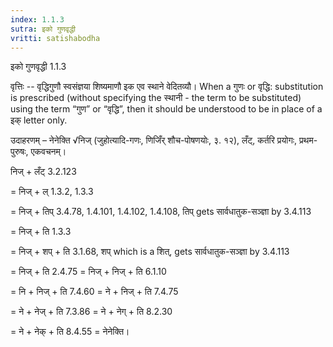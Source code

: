 ```yaml
---
index: 1.1.3
sutra: इको गुणवृद्धी
vritti: satishabodha
---
```



 इको गुणवृद्धी 1.1.3 

वृत्तिः -- वृद्धिगुणौ स्वसंज्ञया शिष्यमाणौ इक एव स्थाने वेदितव्यौ।  When a गुणः or वृद्धि: substitution is prescribed (without specifying the स्थानी - the term to be substituted) using the term “गुण” or “वृद्धि”, then it should be understood to be in place of a इक् letter only. 


उदाहरणम् – नेनेक्ति √निज् (जुहोत्यादि-गणः, णिजिँर् शौच-पोषणयोः, ३. १२), लँट्, कर्तरि प्रयोगः, प्रथम-पुरुषः, एकवचनम्। 


निज् + लँट् 3.2.123 

= निज् + ल् 1.3.2, 1.3.3 

= निज् + तिप् 3.4.78, 1.4.101, 1.4.102, 1.4.108, तिप् gets सार्वधातुक-सञ्ज्ञा by 3.4.113 

= निज् + ति 1.3.3 

= निज् + शप् + ति 3.1.68, शप् which is a शित्, gets सार्वधातुक-सञ्ज्ञा by 3.4.113 

= निज् + ति 2.4.75 = निज् + निज् + ति 6.1.10 

= नि + निज् + ति 7.4.60 = ने + निज् + ति 7.4.75 

= ने + नेज् + ति 7.3.86 = ने + नेग् + ति 8.2.30 

= ने + नेक् + ति 8.4.55 = नेनेक्ति। 


